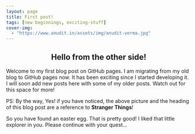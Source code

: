 ```yaml
---
layout: page
title: First post!
tags: [new beginnings, exciting-stuff]
cover-img:
  - "https://www.anudit.in/assets/img/anudit-verma.jpg"
---
```


<center><h2>Hello from the other side!</h2></center>

Welcome to my first blog post on GitHub pages. I am migrating from my old blog to GitHub pages now. It has been exciting since I started developing it. I will soon add new posts here with some of my older posts. Watch out for this space for more!

PS: By the way, Yes! if you have noticed, the above picture and the heading of this blog post are a reference to __Stranger Things__!

So you have found an easter egg. That is pretty good! I liked that little explorer in you. Please continue with your quest...